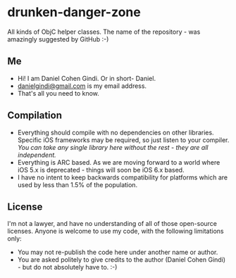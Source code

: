 drunken-danger-zone
===================

All kinds of ObjC helper classes. The name of the repository - was amazingly suggested by GitHub :-)

## Me
* Hi! I am Daniel Cohen Gindi. Or in short- Daniel.
* danielgindi@gmail.com is my email address.
* That's all you need to know.

## Compilation
* Everything should compile with no dependencies on other libraries. Specific iOS frameworks may be required, so just listen to your compiler. *You can take any single library here without the rest - they are all independent.*
* Everything is ARC based. As we are moving forward to a world where iOS 5.x is deprecated - things will soon be iOS 6.x based. 
* I have no intent to keep backwards compatibility for platforms which are used by less than 1.5% of the population.

## License

I'm not a lawyer, and have no understanding of all of those open-source licenses.
Anyone is welcome to use my code, with the following limitations only:
* You may not re-publish the code here under another name or author.
* You are asked politely to give credits to the author (Daniel Cohen Gindi) - but do not absolutely have to. :-)
